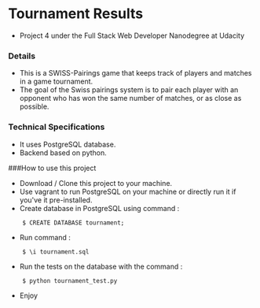 # Tournament Results

- Project 4  under the Full Stack Web Developer Nanodegree at Udacity

### Details
- This is a SWISS-Pairings game that keeps track of players and matches in a game tournament.
- The goal of the Swiss pairings system is to pair each player with an opponent who has won the same number of matches, or as close as possible.

### Technical Specifications
- It uses PostgreSQL database.
- Backend based on python. 

###How to use this project
- Download / Clone this project to your machine.
- Use vagrant to run PostgreSQL on your machine or directly run it if you've it pre-installed.
- Create database in PostgreSQL using command :
```shell
    $ CREATE DATABASE tournament;
```
- Run command :
```shell
    $ \i tournament.sql
```
- Run the tests on the database with the command : 
```shell
    $ python tournament_test.py
```
- Enjoy
